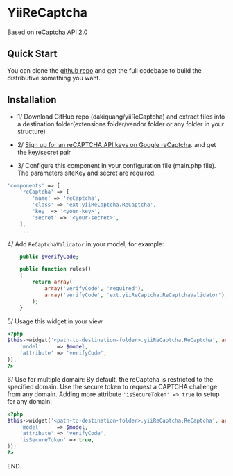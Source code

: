 YiiReCaptcha 
============
Based on reCaptcha API 2.0

## Quick Start

You can clone the [github repo](https://github.com/dakiquang/yiiReCaptcha) and get the full codebase to build the distributive something you want. 

## Installation
* 1/ Download GitHub repo (dakiquang/yiiReCaptcha) and extract files into a destination folder(extensions folder/vendor folder or any folder in your structure)

* 2/ [Sign up for an reCAPTCHA API keys on Google reCaptcha](https://www.google.com/recaptcha/admin#createsite). and get the key/secret pair

* 3/ Configure this component in your configuration file (main.php file). The parameters siteKey and secret are required.

```php
'components' => [
    'reCaptcha' => [
        'name' => 'reCaptcha',
        'class' => 'ext.yiiReCaptcha.ReCaptcha',
        'key' => '<your-key>',
        'secret' => '<your-secret>',
    ],
    ...
```

4/ Add `ReCaptchaValidator` in your model, for example:
```php
    public $verifyCode;

    public function rules()
    {
        return array(
            array('verifyCode', 'required'),
            array('verifyCode', 'ext.yiiReCaptcha.ReCaptchaValidator'),
        );
    }
```

5/ Usage this widget in your view
```php
<?php
$this->widget('<path-to-destination-folder>.yiiReCaptcha.ReCaptcha', array(
    'model'     => $model,
    'attribute' => 'verifyCode',
));
?>
```
6/ Use for multiple domain: By default, the reCaptcha is restricted to the specified domain. Use the secure token to request a CAPTCHA challenge from any domain. Adding more attribute `'isSecureToken' => true` to setup for any domain:
```php
<?php
$this->widget('<path-to-destination-folder>.yiiReCaptcha.ReCaptcha', array(
    'model'     => $model,
    'attribute' => 'verifyCode',
    'isSecureToken' => true,
));
?>
```
END.
